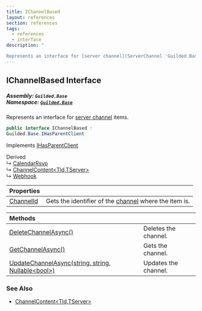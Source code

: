 ```yaml
---
title: IChannelBased
layout: references
section: references
tags:
  - references
  - interface
description: "

Represents an interface for [server channel](ServerChannel 'Guilded.Base.Servers.ServerChannel') items."
---
```


## IChannelBased Interface
##### **Assembly:** `Guilded.Base`<br/>**Namespace:** [`Guilded.Base`](Guilded.Base 'Guilded.Base')

Represents an interface for [server channel](ServerChannel 'Guilded.Base.Servers.ServerChannel') items.

```csharp
public interface IChannelBased :
Guilded.Base.IHasParentClient
```

Implements [IHasParentClient](IHasParentClient 'Guilded.Base.IHasParentClient')

Derived  
&#8627; [CalendarRsvp](CalendarRsvp 'Guilded.Base.Content.CalendarRsvp')  
&#8627; [ChannelContent&lt;TId,TServer&gt;](ChannelContent_TId,TServer_ 'Guilded.Base.Content.ChannelContent<TId,TServer>')  
&#8627; [Webhook](Webhook 'Guilded.Base.Servers.Webhook')

| Properties | |
| :--- | :--- |
| [ChannelId](IChannelBased.ChannelId 'Guilded.Base.IChannelBased.ChannelId') | Gets the identifier of the [channel](ServerChannel 'Guilded.Base.Servers.ServerChannel') where the item is. |

| Methods | |
| :--- | :--- |
| [DeleteChannelAsync()](IChannelBased.DeleteChannelAsync() 'Guilded.Base.IChannelBased.DeleteChannelAsync()') | Deletes the channel. |
| [GetChannelAsync()](IChannelBased.GetChannelAsync() 'Guilded.Base.IChannelBased.GetChannelAsync()') | Gets the channel. |
| [UpdateChannelAsync(string, string, Nullable&lt;bool&gt;)](IChannelBased.UpdateChannelAsync(string,string,Nullable_bool_) 'Guilded.Base.IChannelBased.UpdateChannelAsync(string, string, System.Nullable<bool>)') | Updates the channel. |

### See Also
- [ChannelContent&lt;TId,TServer&gt;](ChannelContent_TId,TServer_ 'Guilded.Base.Content.ChannelContent<TId,TServer>')